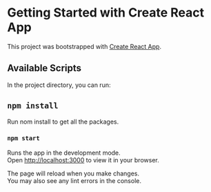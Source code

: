 # Getting Started with Create React App

This project was bootstrapped with [Create React App](https://github.com/facebook/create-react-app).


## Available Scripts

In the project directory, you can run:

## `npm install`

Run nom install to get all the packages.

### `npm start`

Runs the app in the development mode.\
Open [http://localhost:3000](http://localhost:3000) to view it in your browser.

The page will reload when you make changes.\
You may also see any lint errors in the console.


